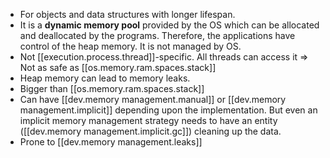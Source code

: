 
- For objects and data structures with longer lifespan.
- It is a **dynamic memory pool** provided by the OS which can be allocated and deallocated by the programs. Therefore, the applications have control of the heap memory. It is not managed by OS.
- Not [[execution.process.thread]]-specific. All threads can access it => Not as safe as [[os.memory.ram.spaces.stack]]
- Heap memory can lead to memory leaks.
- Bigger than [[os.memory.ram.spaces.stack]]
- Can have [[dev.memory management.manual]] or [[dev.memory management.implicit]] depending upon the implementation. But even an implicit memory management strategy needs to have an entity ([[dev.memory management.implicit.gc]]) cleaning up the data.
- Prone to [[dev.memory management.leaks]]